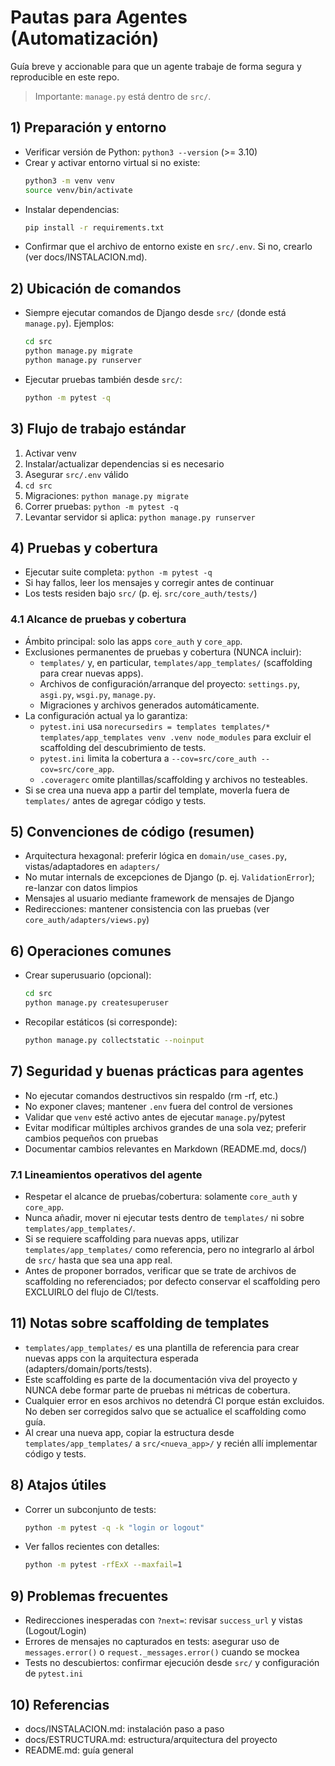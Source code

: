 # Pautas para Agentes (Automatización)

Guía breve y accionable para que un agente trabaje de forma segura y reproducible en este repo.

> Importante: `manage.py` está dentro de `src/`.

## 1) Preparación y entorno

- Verificar versión de Python: `python3 --version` (>= 3.10)
- Crear y activar entorno virtual si no existe:
  ```bash
  python3 -m venv venv
  source venv/bin/activate
  ```
- Instalar dependencias:
  ```bash
  pip install -r requirements.txt
  ```
- Confirmar que el archivo de entorno existe en `src/.env`. Si no, crearlo (ver docs/INSTALACION.md).

## 2) Ubicación de comandos

- Siempre ejecutar comandos de Django desde `src/` (donde está `manage.py`). Ejemplos:
  ```bash
  cd src
  python manage.py migrate
  python manage.py runserver
  ```
- Ejecutar pruebas también desde `src/`:
  ```bash
  python -m pytest -q
  ```

## 3) Flujo de trabajo estándar

1. Activar venv
2. Instalar/actualizar dependencias si es necesario
3. Asegurar `src/.env` válido
4. `cd src`
5. Migraciones: `python manage.py migrate`
6. Correr pruebas: `python -m pytest -q`
7. Levantar servidor si aplica: `python manage.py runserver`

## 4) Pruebas y cobertura

- Ejecutar suite completa: `python -m pytest -q`
- Si hay fallos, leer los mensajes y corregir antes de continuar
- Los tests residen bajo `src/` (p. ej. `src/core_auth/tests/`)

### 4.1 Alcance de pruebas y cobertura

- Ámbito principal: solo las apps `core_auth` y `core_app`.
- Exclusiones permanentes de pruebas y cobertura (NUNCA incluir):
  - `templates/` y, en particular, `templates/app_templates/` (scaffolding para crear nuevas apps).
  - Archivos de configuración/arranque del proyecto: `settings.py`, `asgi.py`, `wsgi.py`, `manage.py`.
  - Migraciones y archivos generados automáticamente.
- La configuración actual ya lo garantiza:
  - `pytest.ini` usa `norecursedirs = templates templates/* templates/app_templates venv .venv node_modules` para excluir el scaffolding del descubrimiento de tests.
  - `pytest.ini` limita la cobertura a `--cov=src/core_auth --cov=src/core_app`.
  - `.coveragerc` omite plantillas/scaffolding y archivos no testeables.
- Si se crea una nueva app a partir del template, moverla fuera de `templates/` antes de agregar código y tests.

## 5) Convenciones de código (resumen)

- Arquitectura hexagonal: preferir lógica en `domain/use_cases.py`, vistas/adaptadores en `adapters/`
- No mutar internals de excepciones de Django (p. ej. `ValidationError`); re-lanzar con datos limpios
- Mensajes al usuario mediante framework de mensajes de Django
- Redirecciones: mantener consistencia con las pruebas (ver `core_auth/adapters/views.py`)

## 6) Operaciones comunes

- Crear superusuario (opcional):
  ```bash
  cd src
  python manage.py createsuperuser
  ```
- Recopilar estáticos (si corresponde):
  ```bash
  python manage.py collectstatic --noinput
  ```

## 7) Seguridad y buenas prácticas para agentes

- No ejecutar comandos destructivos sin respaldo (rm -rf, etc.)
- No exponer claves; mantener `.env` fuera del control de versiones
- Validar que `venv` esté activo antes de ejecutar `manage.py`/pytest
- Evitar modificar múltiples archivos grandes de una sola vez; preferir cambios pequeños con pruebas
- Documentar cambios relevantes en Markdown (README.md, docs/)

### 7.1 Lineamientos operativos del agente

- Respetar el alcance de pruebas/cobertura: solamente `core_auth` y `core_app`.
- Nunca añadir, mover ni ejecutar tests dentro de `templates/` ni sobre `templates/app_templates/`.
- Si se requiere scaffolding para nuevas apps, utilizar `templates/app_templates/` como referencia, pero no integrarlo al árbol de `src/` hasta que sea una app real.
- Antes de proponer borrados, verificar que se trate de archivos de scaffolding no referenciados; por defecto conservar el scaffolding pero EXCLUIRLO del flujo de CI/tests.

## 11) Notas sobre scaffolding de templates

- `templates/app_templates/` es una plantilla de referencia para crear nuevas apps con la arquitectura esperada (adapters/domain/ports/tests).
- Este scaffolding es parte de la documentación viva del proyecto y NUNCA debe formar parte de pruebas ni métricas de cobertura.
- Cualquier error en esos archivos no detendrá CI porque están excluidos. No deben ser corregidos salvo que se actualice el scaffolding como guía.
- Al crear una nueva app, copiar la estructura desde `templates/app_templates/` a `src/<nueva_app>/` y recién allí implementar código y tests.

## 8) Atajos útiles

- Correr un subconjunto de tests:
  ```bash
  python -m pytest -q -k "login or logout"
  ```
- Ver fallos recientes con detalles:
  ```bash
  python -m pytest -rfExX --maxfail=1
  ```

## 9) Problemas frecuentes

- Redirecciones inesperadas con `?next=`: revisar `success_url` y vistas (Logout/Login)
- Errores de mensajes no capturados en tests: asegurar uso de `messages.error()` o `request._messages.error()` cuando se mockea
- Tests no descubiertos: confirmar ejecución desde `src/` y configuración de `pytest.ini`

## 10) Referencias

- docs/INSTALACION.md: instalación paso a paso
- docs/ESTRUCTURA.md: estructura/arquitectura del proyecto
- README.md: guía general
